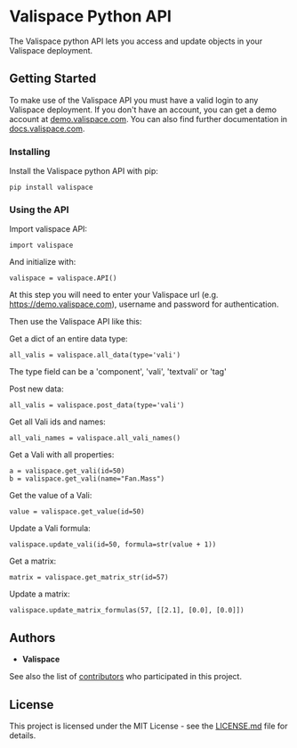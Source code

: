 # Valispace Python API

The Valispace python API lets you access and update objects in your Valispace deployment.

## Getting Started

To make use of the Valispace API you must have a valid login to any Valispace deployment. If you don't have an account, you can get a demo account at [demo.valispace.com](https://demo.valispace.com). You can also find further documentation in [docs.valispace.com](http://www.valispace.com/docs/).

### Installing

Install the Valispace python API with pip:

```
pip install valispace
```

### Using the API

Import valispace API:

```
import valispace
```

And initialize with:

```
valispace = valispace.API()
```

At this step you will need to enter your Valispace url (e.g. https://demo.valispace.com), username and password for authentication.

Then use the Valispace API like this:

Get a dict of an entire data type:

```
all_valis = valispace.all_data(type='vali')
```

The type field can be a 'component', 'vali', 'textvali' or 'tag'

Post new data:

```
all_valis = valispace.post_data(type='vali')
```

Get all Vali ids and names:

```
all_vali_names = valispace.all_vali_names()
```

Get a Vali with all properties:

```
a = valispace.get_vali(id=50)
b = valispace.get_vali(name="Fan.Mass")
```

Get the value of a Vali:

```
value = valispace.get_value(id=50)
```

Update a Vali formula:

```
valispace.update_vali(id=50, formula=str(value + 1))
```

Get a matrix:

```
matrix = valispace.get_matrix_str(id=57)
```

Update a matrix:

```
valispace.update_matrix_formulas(57, [[2.1], [0.0], [0.0]])
```

<!-- ## Contributing

Please read [CONTRIBUTING.md](https://gist.github.com/PurpleBooth/b24679402957c63ec426) for details on our code of conduct, and the process for submitting pull requests to us. -->

## Authors

* **Valispace**

See also the list of [contributors](https://github.com/your/project/contributors) who participated in this project.

## License

This project is licensed under the MIT License - see the [LICENSE.md](LICENSE.md) file for details.

<!-- ## Acknowledgments

* Hat tip to anyone who's code was used
* Inspiration
* etc -->
